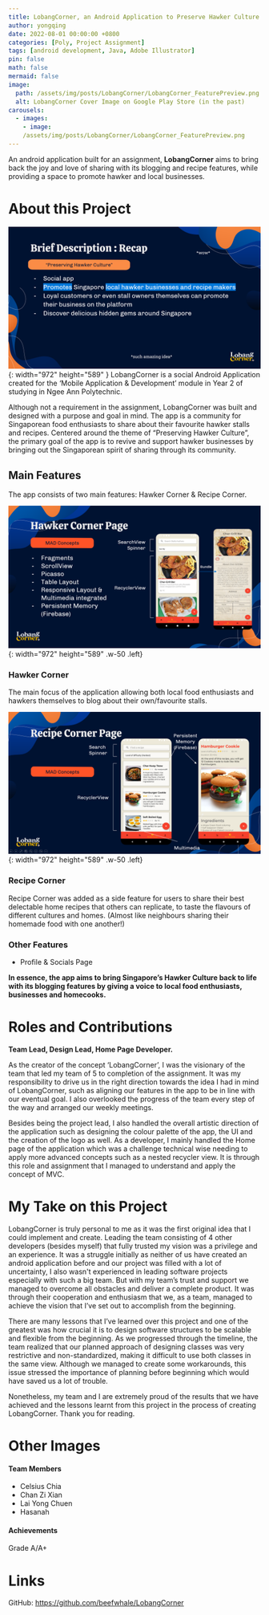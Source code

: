 ```yaml
---
title: LobangCorner, an Android Application to Preserve Hawker Culture
author: yongqing
date: 2022-08-01 00:00:00 +0800
categories: [Poly, Project Assignment]
tags: [android development, Java, Adobe Illustrator]
pin: false
math: false
mermaid: false
image:
  path: /assets/img/posts/LobangCorner/LobangCorner_FeaturePreview.png
  alt: LobangCorner Cover Image on Google Play Store (in the past)
carousels:
  - images: 
    - image: 
    /assets/img/posts/LobangCorner/LobangCorner_FeaturePreview.png
---
```


An android application built for an assignment, **LobangCorner** aims to bring back the joy and love of sharing with its blogging and recipe features, while providing a space to promote hawker and local businesses.

# About this Project
![Desktop View](/assets/img/posts/LobangCorner/LobangCorner_Slide-01.png){: width="972" height="589" }
LobangCorner is a social Android Application created for the ‘Mobile Application & Development’ module in Year 2 of studying in Ngee Ann Polytechnic.

Although not a requirement in the assignment, LobangCorner was built and designed with a purpose and goal in mind. The app is a community for Singaporean food enthusiasts to share about their favourite hawker stalls and recipes. Centered around the theme of “Preserving Hawker Culture”, the primary goal of the app is to revive and support hawker businesses by bringing out the Singaporean spirit of sharing through its community.

## Main Features
The app consists of two main features: Hawker Corner & Recipe Corner. 

![Desktop View](/assets/img/posts/LobangCorner/LobangCorner_Slide-02-01.png){: width="972" height="589" .w-50 .left}
### Hawker Corner
The main focus of the application allowing both local food enthusiasts and hawkers themselves to blog about their own/favourite stalls. 


![Desktop View](/assets/img/posts/LobangCorner/LobangCorner_Slide-06.png){: width="972" height="589" .w-50 .left}
### Recipe Corner
Recipe Corner was added as a side feature for users to share their best delectable home recipes that others can replicate, to taste the flavours of different cultures and homes. (Almost like neighbours sharing their homemade food with one another!)

### Other Features
- Profile & Socials Page

**In essence, the app aims to bring Singapore’s Hawker Culture back to life with its blogging features by giving a voice to local food enthusiasts, businesses and homecooks.**

# Roles and Contributions
**Team Lead, Design Lead, Home Page Developer.**

As the creator of the concept ‘LobangCorner’, I was the visionary of the team that led my team of 5 to completion of the assignment. It was my responsibility to drive us in the right direction towards the idea I had in mind of LobangCorner, such as aligning our features in the app to be in line with our eventual goal. I also overlooked the progress of the team every step of the way and arranged our weekly meetings.

Besides being the project lead, I also handled the overall artistic direction of the application such as designing the colour palette of the app, the UI and the creation of the logo as well. As a developer, I mainly handled the Home page of the application which was a challenge technical wise needing to apply more advanced concepts such as a nested recycler view. It is through this role and assignment that I managed to understand and apply the concept of MVC.

# My Take on this Project
LobangCorner is truly personal to me as it was the first original idea that I could implement and create. Leading the team consisting of 4 other developers (besides myself) that fully trusted my vision was a privilege and an experience. It was a struggle initially as neither of us have created an android application before and our project was filled with a lot of uncertainty, I also wasn't experienced in leading software projects especially with such a big team. But with my team’s trust and support we managed to overcome all obstacles and deliver a complete product. It was through their cooperation and enthusiasm that we, as a team, managed to achieve the vision that I’ve set out to accomplish from the beginning.

There are many lessons that I’ve learned over this project and one of the greatest was how crucial it is to design software structures to be scalable and flexible from the beginning. As we progressed through the timeline, the team realized that our planned approach of designing classes was very restrictive and non-standardized, making it difficult to use both classes in the same view. Although we managed to create some workarounds, this issue stressed the importance of planning before beginning which would have saved us a lot of trouble.

Nonetheless, my team and I are extremely proud of the results that we have achieved and the lessons learnt from this project in the process of creating LobangCorner. Thank you for reading.

# Other Images

#### Team Members
- Celsius Chia
- Chan Zi Xian
- Lai Yong Chuen
- Hasanah

#### Achievements
Grade A/A+

# Links
GitHub: <https://github.com/beefwhale/LobangCorner>